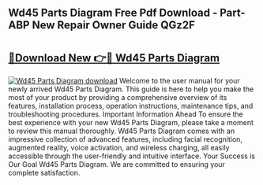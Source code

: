 ## Wd45 Parts Diagram Free Pdf Download - Part-ABP New Repair Owner Guide QGz2F

# <h2><a href="http://dfp4fbw.blite.top/?on=Wd45+Parts+Diagram">🔗Download New 👉🔴 Wd45 Parts Diagram</a></h2>

[![Wd45 Parts Diagram download](https://i.imgur.com/lujVjoI.png)](http://dfp4fbw.blite.top/?on=Wd45+Parts+Diagram)
Welcome to the user manual for your newly arrived Wd45 Parts Diagram. This guide is here to help you make the most of your product by providing a comprehensive overview of its features, installation process, operation instructions, maintenance tips, and troubleshooting procedures. Important Information Ahead To ensure the best experience with your new Wd45 Parts Diagram, please take a moment to review this manual thoroughly. Wd45 Parts Diagram comes with an impressive collection of advanced features, including facial recognition, augmented reality, voice activation, and wireless charging, all easily accessible through the user-friendly and intuitive interface. Your Success is Our Goal Wd45 Parts Diagram. We are committed to ensuring your complete satisfaction.
